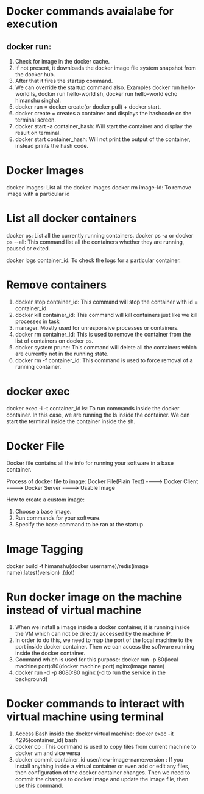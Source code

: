 # Docker commands avaialabe for execution

## docker run: 
1. Check for image in the docker cache. 
2. If not present, it downloads the docker image file system snapshot from the docker hub. 
3. After that it fires the startup command.
4. We can override the startup command also. Examples docker run hello-world ls, docker run hello-world sh, docker run hello-world echo himanshu singhal.
5. docker run = docker create(or docker pull) + docker start.
6. docker create = creates a container and displays the hashcode on the terminal screen.
7. docker start -a container_hash: Will start the container and display the result on terminal.
8. docker start container_hash: Will not print the output of the container, instead prints the hash code.

# Docker Images
docker images: List all the docker images
docker rm image-Id: To remove image with a particular id

# List all docker containers
docker ps: List all the currently running containers.
docker ps -a or docker ps --all: This command list all the containers whether they are running, paused or exited.

docker logs container_id: To check the logs for a particular container.

# Remove containers
1. docker stop container_id: This command will stop the container with id = container_id.
2. docker kill container_id: This command will kill containers just like we kill processes in task 
3. manager. Mostly used for unresponsive processes or containers. 
4. docker rm container_id: This is used to remove the container from the list of containers on docker ps.
5. docker system prune: This command will delete all the containers which are currently not in the running state.
6. docker rm -f container_id: This command is used to force removal of a running container.

# docker exec
docker exec -i -t container_id ls: To run commands inside the docker container. In this case, we are running the ls inside the container. We can start the terminal inside the container inside the sh.

# Docker File

Docker file contains all the info for running your software in a base container.

Process of docker file to image:
Docker File(Plain Text) ----> Docker Client ----> Docker Server ----> Usable Image

How to create a custom image:
1. Choose a base image.
2. Run commands for your software.
3. Specify the base command to be ran at the startup.

# Image Tagging
docker build -t himanshu(docker username)/redis(image name):latest(version) .(dot)

# Run docker image on the machine instead of virtual machine
1. When we install a image inside a docker container, it is running inside the VM which can not be directly accessed by the machine IP.
2. In order to do this, we need to map the port of the local machine to the port inside docker container. Then we can access the software running inside the docker container.
3. Command which is used for this purpose: docker run -p 80(local machine port):80(docker machine port) nginx(image name)
4. docker run -d -p 8080:80 nginx (-d to run the service in the background)

# Docker commands to interact with virtual machine using terminal
1. Access Bash inside the docker virtual machine: docker exec -it 4295(container_id) bash
2. docker cp <source> <dest>: This command is used to copy files from current machine to docker vm and vice versa
3. docker commit container_id user/new-image-name:version : If you install anything inside a virtual container or even add or edit any files, then configuration of the docker container changes. Then we need to commit the changes to docker image and update the image file, then use this command. 